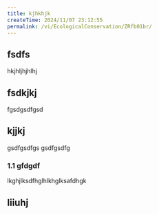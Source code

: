```yaml
---
title: kjhkhjk
createTime: 2024/11/07 23:12:55
permalink: /vi/EcologicalConservation/ZRfb01br/
---
```



## fsdfs
hkjhljhjhlhj
## fsdkjkj

fgsdgsdfgsd

## kjjkj

gsdfgsdfgs
gsdfgsdfg

### 1.1 gfdgdf


lkghjlksdfhglhlkhglksafdhgk

## liiuhj



